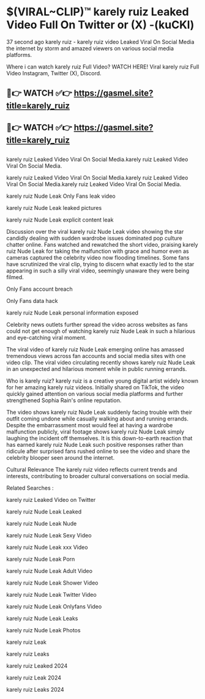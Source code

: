# $(VIRAL~CLIP)™ karely ruiz Leaked Video Full On Twitter or (X) -(kuCKl)
37 second ago karely ruiz - karely ruiz video Leaked Viral On Social Media the internet by storm and amazed viewers on various social media platforms.

Where i can watch karely ruiz Full Video? WATCH HERE! Viral karely ruiz Full Video Instagram, Twitter (X), Discord.

## 🔴👉 WATCH ✅👉 https://gasmel.site?title=karely_ruiz
## 🔴👉 WATCH ✅👉 https://gasmel.site?title=karely_ruiz
##
karely ruiz Leaked Video Viral On Social Media.karely ruiz Leaked Video Viral On Social Media.

karely ruiz Leaked Video Viral On Social Media.karely ruiz Leaked Video Viral On Social Media.karely ruiz Leaked Video Viral On Social Media.

karely ruiz Nude Leak Only Fans leak video

karely ruiz Nude Leak leaked pictures

karely ruiz Nude Leak explicit content leak

Discussion over the viral karely ruiz Nude Leak video showing the star candidly dealing with sudden wardrobe issues dominated pop culture chatter online. Fans watched and rewatched the short video, praising karely ruiz Nude Leak for taking the malfunction with grace and humor even as cameras captured the celebrity video now flooding timelines. Some fans have scrutinized the viral clip, trying to discern what exactly led to the star appearing in such a silly viral video, seemingly unaware they were being filmed.


Only Fans account breach

Only Fans data hack

karely ruiz Nude Leak personal information exposed

Celebrity news outlets further spread the video across websites as fans could not get enough of watching karely ruiz Nude Leak in such a hilarious and eye-catching viral moment.


The viral video of karely ruiz Nude Leak emerging online has amassed tremendous views across fan accounts and social media sites with one video clip. The viral video circulating recently shows karely ruiz Nude Leak in an unexpected and hilarious moment while in public running errands.


Who is karely ruiz? karely ruiz is a creative young digital artist widely known for her amazing karely ruiz videos. Initially shared on TikTok, the video quickly gained attention on various social media platforms and further strengthened Sophia Rain's online reputation.

The video shows karely ruiz Nude Leak suddenly facing trouble with their outfit coming undone while casually walking about and running errands. Despite the embarrassment most would feel at having a wardrobe malfunction publicly, viral footage shows karely ruiz Nude Leak simply laughing the incident off themselves. It is this down-to-earth reaction that has earned karely ruiz Nude Leak such positive responses rather than ridicule after surprised fans rushed online to see the video and share the celebrity blooper seen around the internet.

Cultural Relevance The karely ruiz video reflects current trends and interests, contributing to broader cultural conversations on social media.

Related Searches :

karely ruiz Leaked Video on Twitter

karely ruiz Nude Leak Leaked

karely ruiz Nude Leak Nude

karely ruiz Nude Leak Sexy Video

karely ruiz Nude Leak xxx Video

karely ruiz Nude Leak Porn

karely ruiz Nude Leak Adult Video

karely ruiz Nude Leak Shower Video

karely ruiz Nude Leak Twitter Video

karely ruiz Nude Leak Onlyfans Video

karely ruiz Nude Leak Leaks

karely ruiz Nude Leak Photos

karely ruiz Leak

karely ruiz Leaks

karely ruiz Leaked 2024

karely ruiz Leak 2024

karely ruiz Leaks 2024
